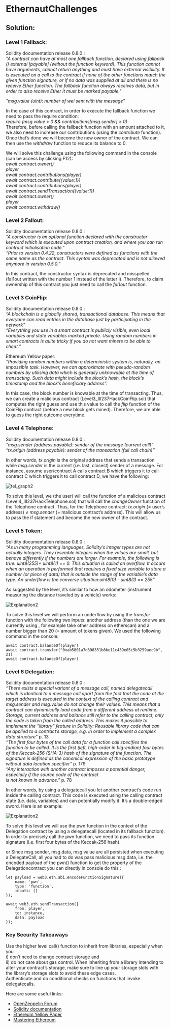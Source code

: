 # EthernautChallenges

## Solution:
### Level 1 Fallback:
Solidity documentation release 0.8.0 :<br/>
*"A contract can have at most one fallback function, declared using fallback () external [payable] (without the function keyword). This function cannot have arguments, cannot return anything and must have external visibility. It is executed on a call to the contract if none of the other functions match the given function signature, or if no data was supplied at all and there is no receive Ether function. The fallback function always receives data, but in order to also receive Ether it must be marked payable."* 

*"msg.value (uint): number of wei sent with the message"* 

In the case of this contract, in order to execute the fallback function we need to pass the require condition: <br/>
*require (msg.value > 0 && contributions[msg.sender] > 0)*<br/>
Therefore, before calling the fallback function with an amount attached to it, we also need to increase our contributions (using the *contribute* function). Once that’s done we will become the new owner of the contract. We can then use the *withdraw* function to reduce its balance to 0.

We will solve this challenge using the following command in the console (can be access by clicking F12):<br/>
*await contract.owner()*<br/>
*player*<br/>
*await contract.contributions(player)*<br/>
*await contract.contribute({value:1})*<br/>
*await contract.contributions(player)*<br/>
*await contract.sendTransaction({value:1})*<br/>
*await contract.owner()*<br/>
*player*<br/>
*await contract.withdraw()*<br/>

### Level 2 Fallout:
Solidity documentation release 0.8.0 :<br/>
*"A constructor is an optional function declared with the constructor keyword which is executed upon contract 
creation, and where you can run contract initialisation code."*  <br/>
*“Prior to version 0.4.22, constructors were defined as functions with the same name as the contract. This syntax 
was deprecated and is not allowed anymore in version 0.5.0.”* 

In this contract, the constructor syntax is deprecated and misspelled (fal1out written with the number 1 instead of 
the letter l). Therefore, to claim ownership of this contract you just need to call the *fal1out* function.

### Level 3 CoinFlip:
Solidity documentation release 0.8.0 :<br/>
*“A blockchain is a globally shared, transactional database. This means that everyone can read entries in the database
just by participating in the network”* <br/>
*“Everything you use in a smart contract is publicly visible, even local variables and state variables marked private.
Using random numbers in smart contracts is quite tricky if you do not want miners to be able to cheat.”* 

Ethereum Yellow paper:<br/>
*“Providing random numbers within a deterministic system is, naturally, an impossible task. However, we can approximate with pseudo-random numbers by utilising data which is generally unknowable at the time of transacting. Such data might include the block’s hash, the block’s timestamp and the block’s beneficiary address”.*

In this case, the block number is knowable at the time of transacting. Thus, we can create a malicious contract (Level3_III237HackCoinFlip.sol) that computes the right guess and use this value to call the *flip* function of the CoinFlip contract (before a new block gets mined). Therefore, we are able to guess the right outcome everytime.


### Level 4 Telephone:
Solidity documentation release 0.8.0 :<br/>
*“msg.sender (address payable): sender of the message (current call)”* <br/>
*“tx.origin (address payable): sender of the transaction (full call chain)”*  

In other words, *tx.origin* is the original address that sends a transaction while *msg.sender* is the current (i.e. last, closest) sender of a message. For instance, assume user/contract A calls contract B which triggers it to call contract C which triggers it to call contract D, we have the following: 

![tel_graph2](https://user-images.githubusercontent.com/61462365/76195000-a9109f80-61e7-11ea-81ab-585464e51b3d.png)

To solve this level, we (the user) will call the function of a malicious contract (Level4_III237HackTelephone.sol) that will call the *changeOwner* function of the Telephone contract. Thus, for the Telephone contract: *tx.origin* (= user’s address)  *≠* *msg.sender* (= malicious contract’s address). This will allow us to pass the if statement and become the new owner of the contract. 

### Level 5 Token:
Solidity documentation release 0.8.0 :<br/>
*“As in many programming languages, Solidity’s integer types are not actually integers. They resemble integers when the values are small, but behave differently if the numbers are larger. For example, the following is true: uint8(255)+ uint8(1) == 0.  This situation is called an overflow.  It occurs when an operation is performed that requires a fixed size variable to store a number (or piece of data) that is outside the range of the variable’s data type. An underflow is the converse situation:uint8(0) - uint8(1) == 255”* <br/>

As suggested by the level, it’s similar to how an odometer (instrument measuring the distance traveled by a vehicle)
works:

![Explanation2](https://user-images.githubusercontent.com/61462365/76195124-e9701d80-61e7-11ea-8102-d60b79b4b89b.png)

To solve this level we will perform an underflow by using the *transfer* function with the following two inputs: another address (than the one we are currently using , for example take other address on etherscan) and a number bigger than 20 (= amount of tokens given). We used the following command in the console:<br/>
```
await contract.balanceOf(player) 
await contract.transfer("0xab5801a7d398351b8be11c439e05c5b3259aec9b", 21)
await contract.balanceOf(player)
```

### Level 6 Delegation:
Solidity documentation release 0.8.0 :<br/>
*“There exists a special variant of a message call, named delegatecall which is identical to a message call apart from 
the fact that the code at the target address is executed in the context of the calling contract and msg.sender and
msg.value do not change their values. This means that a contract can dynamically load code from a different address 
at runtime.  Storage, current address and balance still refer to the calling contract, only the code is taken from the 
called address. This makes it possible to implement the “library” feature in Solidity:  Reusable library code that can be
applied to a contract’s storage, e.g. in order to implement a complex data structure”* p. 13<br/>
*“The first four bytes of the call data for a function call specifies the function to be called. It is the first (left, high-order in big-endian) four bytes of the Keccak-256 (SHA-3) hash of the signature of the function. The signature is defined as 
the canonical expression of the basic prototype without data location specifier”* p. 179  <br/>
*“Any interaction with another contract imposes a potential danger, especially if the source code of the contract  
is not known in advance.”* p. 78<br/>

In other words, by using a delegatecall you let another contract’s code run inside the calling contract. This code is 
executed using the calling contract state (i.e. data, variables) and can potentially modify it. It’s a double-edged sword. 
Here is an example:

![Explanation2](https://user-images.githubusercontent.com/61462365/76687833-f77acf80-6627-11ea-9839-da28720ee233.png)

To solve this level we will use the pwn function in the context of the Delegation contract by using a delegatecall
(located in its fallback function). In order to precisely call the pwn function, we need to pass its function signature 
(i.e. first four bytes of the Keccak-256 hash). 

or Since msg.sender, msg.data, msg.value are all persisted when executing a DelegateCall, all you had to do was pass malicious msg.data, i.e. the encoded payload of the pwn() function to get the property of the Delegationcontract you can directly in console do this :

```
let payload = web3.eth.abi.encodeFunctionSignature({
    name: 'pwn',
    type: 'function',
    inputs: []
});

await web3.eth.sendTransaction({
    from: player,
    to: instance,
    data: payload
});
```

### Key Security Takeaways <br/>
Use the higher level call() function to inherit from libraries, especially when you <br/>
i) don’t need to change contract storage and <br/>
ii) do not care about gas control. When inheriting from a library intending to alter your contract’s storage, make sure to line up your storage slots with the library’s storage slots to avoid these edge cases.<br/>
Authenticate and do conditional checks on functions that invoke delegatecalls. <br/>


Here are some useful links:
* [OpenZeppelin Forum](https://forum.openzeppelin.com/t/ethernaut-community-solutions/561)
* [Solidity documentation](https://solidity.readthedocs.io/en/latest/)
* [Ethereum Yellow Paper](https://ethereum.github.io/yellowpaper/paper.pdf)
* [Mastering Ethereum](https://github.com/ethereumbook/ethereumbook)


